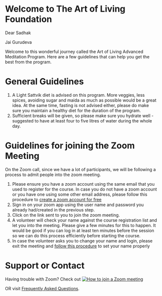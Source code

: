# Welcome to The Art of Living Foundation

Dear Sadhak

Jai Gurudeva

Welcome to this wonderful journey called the Art of Living Advanced Meditation Program. Here are a few guidelines that can help you get the best from the program. 

# General Guidelines

1. A Light Sattvik diet is advised on this program. More veggies, less spices, avoiding sugar and maida as much as possible would be a great idea. At the same time, fasting is not advised either, please do make sure you maintain a healthy diet for the duration of the program.
2. Sufficient breaks will be given, so please make sure you hydrate well - suggested to have at least four to five litres of water during the whole day. 

# Guidelines for joining the Zoom Meeting

On the Zoom call, since we have a lot of participants, we will be following a process to admit people into the zoom meeting. 

1. Please ensure you have a zoom account using the same email that you used to register for the course. In case you do not have a zoom account or you have one using some other email address, please follow this procedure to [create a zoom account for free](/createzoom.md) 
2. Sign in on your zoom app using the user name and password you already had/created in the previous step.
3. Click on the link sent to you to join the zoom meeting. 
4. A volunteer will check your name against the course registration list and let you into the meeting. Please give a few minutes for this to happen. It would be good if you can log in at least ten minutes before the session so we can do this process efficiently before starting the course. 
5. In case the volunteer asks you to change your name and login, please exit the meeting and [follow this procedure](/editprofile.md) to set your name properly

# Support or Contact

Having trouble with Zoom? Check out 
[![How to join a Zoom meeting](https://img.youtube.com/vi/hIkCmbvAHQQ/0.jpg)](https://www.youtube.com/watch?v=hIkCmbvAHQQ)

OR visit [Frequently Asked Questions](https://support.zoom.us/hc/en-us/articles/206175806-Frequently-asked-questions).
